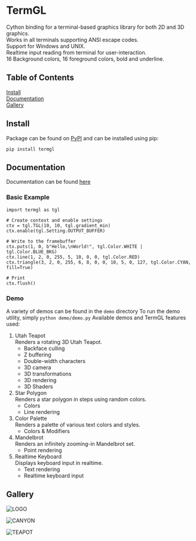 # TermGL

Cython binding for a terminal-based graphics library for both 2D and 3D graphics.\
Works in all terminals supporting ANSI escape codes.\
Support for Windows and UNIX.\
Realtime input reading from terminal for user-interaction.\
16 Background colors, 16 foreground colors, bold and underline.

## Table of Contents

[Install](https://github.com/wojciech-graj/pyTermGL/blob/master/README.md#Install)\
[Documentation](https://github.com/wojciech-graj/pyTermGL/blob/master/README.md#Documentation)\
[Gallery](https://github.com/wojciech-graj/pyTermGL/blob/master/README.md#Gallery)

## Install

Package can be found on [PyPI](https://pypi.org/project/termgl/) and can be installed using pip:
```
pip install termgl
```

## Documentation

Documentation can be found [here](https://wojciech-graj.github.io/pyTermGL/)

### Basic Example

```
import termgl as tgl

# Create context and enable settings
ctx = tgl.TGL(10, 10, tgl.gradient_min)
ctx.enable(tgl.Setting.OUTPUT_BUFFER)

# Write to the framebuffer
ctx.puts(1, 0, b"Hello,\nWorld!", tgl.Color.WHITE | tgl.Color.BLUE_BKG)
ctx.line(1, 2, 0, 255, 5, 10, 0, 0, tgl.Color.RED)
ctx.triangle(3, 2, 0, 255, 6, 8, 0, 0, 10, 5, 0, 127, tgl.Color.CYAN, fill=True)

# Print
ctx.flush()
```

### Demo

A variety of demos can be found in the ```demo``` directory
To run the demo utility, simply ```python demo/demo.py```
Available demos and TermGL features used:
1. Utah Teapot\
Renders a rotating 3D Utah Teapot.
	- Backface culling
	- Z buffering
	- Double-width characters
	- 3D camera
	- 3D transformations
	- 3D rendering
	- 3D Shaders
2. Star Polygon\
Renders a star polygon in steps using random colors.
	- Colors
	- Line rendering
3. Color Palette\
Renders a palette of various text colors and styles.
	- Colors & Modifiers
4. Mandelbrot\
Renders an infinitely zooming-in Mandelbrot set.
	- Point rendering
5. Realtime Keyboard\
Displays keyboard input in realtime.
	- Text rendering
	- Realtime keyboard input

## Gallery

![LOGO](https://github.com/wojciech-graj/pyTermGL/blob/master/screenshot/logo.gif)

![CANYON](https://github.com/wojciech-graj/pyTermGL/blob/master/screenshot/canyon.gif)

![TEAPOT](https://github.com/wojciech-graj/pyTermGL/blob/master/screenshot/teapot.gif)

